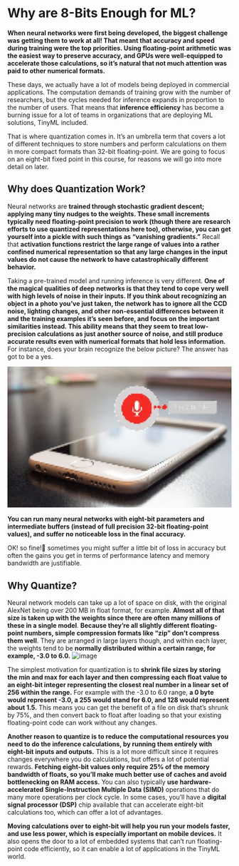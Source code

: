 # Why are 8-Bits Enough for ML?

**When neural networks were first being developed, the biggest challenge was getting them to work at all! That meant that accuracy and speed during training were the top priorities. Using floating-point arithmetic was the easiest way to preserve accuracy, and GPUs were well-equipped to accelerate those calculations, so it’s natural that not much attention was paid to other numerical formats.** 

These days, we actually have a lot of models being deployed in commercial applications. The computation demands of training grow with the number of researchers, but the cycles needed for inference expands in proportion to the number of users. That means that **inference efficiency** has become a burning issue for a lot of teams in organizations that are deploying ML solutions, TinyML included. 

That is where quantization comes in. It’s an umbrella term that covers a lot of different techniques to store numbers and perform calculations on them in more compact formats than 32-bit floating-point. We are going to focus on an eight-bit fixed point in this course, for reasons we will go into more detail on later.

## Why does Quantization Work?
Neural networks are **trained through stochastic gradient descent; applying many tiny nudges to the weights. These small increments typically need floating-point precision to work (though there are research efforts to use quantized representations here too), otherwise, you can get yourself into a pickle with such things as “vanishing gradients.”** Recall that **activation functions restrict the large range of values into a rather confined numerical representation so that any large changes in the input values do not cause the network to have catastrophically different behavior.** 

Taking a pre-trained model and running inference is very different. **One of the magical qualities of deep networks is that they tend to cope very well with high levels of noise in their inputs. If you think about recognizing an object in a photo you’ve just taken, the network has to ignore all the CCD noise, lighting changes, and other non-essential differences between it and the training examples it’s seen before, and focus on the important similarities instead. This ability means that they seem to treat low-precision calculations as just another source of noise, and still produce accurate results even with numerical formats that hold less information.** For instance, does your brain recognize the below picture? The answer has got to be a yes.

![Test image](https://github.com/AI-Native-Computing-Organization/TinyML/blob/testing/src/demo.png)


**You can run many neural networks with eight-bit parameters and intermediate buffers (instead of full precision 32-bit floating-point values), and suffer no noticeable loss in the final accuracy.**

OK! so fine!🥹 sometimes you might suffer a little bit of loss in accuracy but often the gains you get in terms of performance latency and memory bandwidth are justifiable.  

## Why Quantize?
Neural network models can take up a lot of space on disk, with the original AlexNet being over 200 MB in float format, for example. **Almost all of that size is taken up with the weights since there are often many millions of these in a single model**. **Because they’re all slightly different floating-point numbers, simple compression formats like “zip” don’t compress them well**. They are arranged in large layers though, and within each layer, the weights tend to be **normally distributed within a certain range, for example, -3.0 to 6.0.**
![image](https://github.com/user-attachments/assets/34e3c280-ef5b-4f21-91c7-f08ea9e7d55b)

The simplest motivation for quantization is to **shrink file sizes by storing the min and max for each layer and then compressing each float value to an eight-bit integer representing the closest real number in a linear set of 256 within the range.** For example with the -3.0 to 6.0 range, **a 0 byte would represent -3.0, a 255 would stand for 6.0, and 128 would represent about 1.5.** This means you can get the benefit of a file on disk that’s shrunk by 75%, and then convert back to float after loading so that your existing floating-point code can work without any changes.

**Another reason to quantize is to reduce the computational resources you need to do the inference calculations, by running them entirely with eight-bit inputs and outputs.** This is a lot more difficult since it requires changes everywhere you do calculations, but offers a lot of potential rewards. **Fetching eight-bit values only require 25% of the memory bandwidth of floats, so you’ll make much better use of caches and avoid bottlenecking on RAM access.** You can also typically **use hardware-accelerated Single-Instruction Multiple Data (SIMD)** operations that do many more operations per clock cycle. In some cases, you’ll have a **digital signal processor (DSP)** chip available that can accelerate eight-bit calculations too, which can offer a lot of advantages.

**Moving calculations over to eight-bit will help you run your models faster, and use less power, which is especially important on mobile devices.** It also opens the door to a lot of embedded systems that can’t run floating-point code efficiently, so it can enable a lot of applications in the TinyML world.
